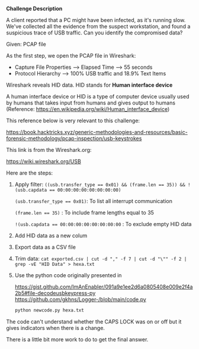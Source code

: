 
**Challenge Description**

A client reported that a PC might have been infected, as it's running slow. We've collected all the evidence from the suspect workstation, and found a suspicious trace of USB traffic. Can you identify the compromised data?

Given: PCAP file

As the first step, we open the PCAP file in Wireshark:

* Capture File Properties --> Elapsed Time --> 55 seconds
* Protocol Hierarchy --> 100% USB traffic and 18.9% Text Items

Wireshark reveals HID data. HID stands for **Human interface device** 

A human interface device or HID is a type of computer device usually used by humans that takes input from humans and gives output to humans (Reference: https://en.wikipedia.org/wiki/Human_interface_device)


This reference below is very relevant to this challenge: 

https://book.hacktricks.xyz/generic-methodologies-and-resources/basic-forensic-methodology/pcap-inspection/usb-keystrokes

This link is from the Wireshark.org: 

https://wiki.wireshark.org/USB

Here are the steps:

1) Apply filter: `((usb.transfer_type == 0x01) && (frame.len == 35)) && !(usb.capdata == 00:00:00:00:00:00:00:00)`

    `(usb.transfer_type == 0x01)`: To list all interrupt communication
    
    `(frame.len == 35)` : To include frame lengths equal to 35
    
    `!(usb.capdata == 00:00:00:00:00:00:00:00` : To exclude empty HID data
    
2) Add HID data as a new colum
3) Export data as a CSV file 
4) Trim data: `cat exported.csv | cut -d "," -f 7 | cut -d "\"" -f 2 | grep -vE "HID Data" > hexa.txt`
5) Use the python code originally presented in 

    https://gist.github.com/ImAnEnabler/091a9e1ee2d6a0805408e009e2f4a2b5#file-decodeusbkeypress-py
    https://github.com/gkhns/Logger-/blob/main/code.py
    
    ```sh
    python newcode.py hexa.txt
    ```


The code can't understand whether the CAPS LOCK was on or off but it gives indicators when there is a change. 

There is a little bit more work to do to get the final answer. 


